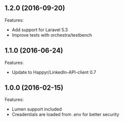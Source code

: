 ## 1.2.0 (2016-09-20)

Features:

  - Add support for Laravel 5.3
  - Improve tests with orchestra/testbench

## 1.1.0 (2016-06-24)

Features:

  - Update to Happyr/LinkedIn-API-client 0.7
  
## 1.0.0 (2016-02-15)

Features:

  - Lumen support included
  - Creadentials are loaded from .env for better security
